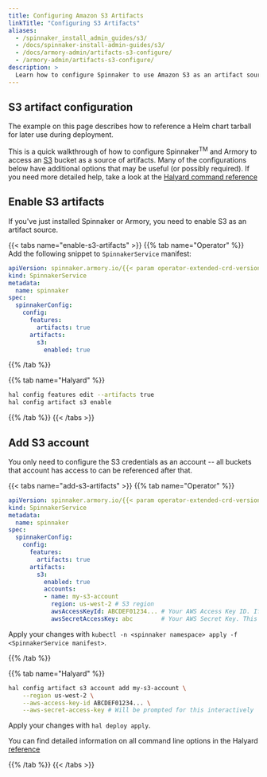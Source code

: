 ```yaml
---
title: Configuring Amazon S3 Artifacts
linkTitle: "Configuring S3 Artifacts"
aliases:
  - /spinnaker_install_admin_guides/s3/
  - /docs/spinnaker-install-admin-guides/s3/
  - /docs/armory-admin/artifacts-s3-configure/
  - /armory-admin/artifacts-s3-configure/
description: >
  Learn how to configure Spinnaker to use Amazon S3 as an artifact source.
---
```


## S3 artifact configuration

The example on this page describes how to reference a Helm chart tarball for
later use during deployment.

This is a quick walkthrough of how to configure Spinnaker<sup>TM</sup> and Armory to access an [S3](https://docs.aws.amazon.com/AmazonS3/latest/gsg/GetStartedWithS3.html) bucket as a source of artifacts.  Many of the configurations below have additional options that may be useful (or possibly required).  If you need more detailed help, take a look at the
[Halyard command reference](https://www.spinnaker.io/reference/halyard/commands/#hal-config-artifact-s3-account)

## Enable S3 artifacts

If you've just installed Spinnaker or Armory, you need to enable S3 as an artifact source.

{{< tabs name="enable-s3-artifacts" >}}
{{% tab name="Operator" %}}
Add the following snippet to `SpinnakerService` manifest:

```yaml
apiVersion: spinnaker.armory.io/{{< param operator-extended-crd-version >}}
kind: SpinnakerService
metadata:
  name: spinnaker
spec:
  spinnakerConfig:  
    config:
      features:
        artifacts: true
      artifacts:
        s3:
          enabled: true
```

{{% /tab %}}

{{% tab name="Halyard" %}}

```bash
hal config features edit --artifacts true
hal config artifact s3 enable
```

{{% /tab %}}
{{< /tabs >}}

## Add S3 account

You only need to configure the S3 credentials as an account -- all buckets
that account has access to can be referenced after that.

{{< tabs name="add-s3-artifacts" >}}
{{% tab name="Operator" %}}

```yaml
apiVersion: spinnaker.armory.io/{{< param operator-extended-crd-version >}}
kind: SpinnakerService
metadata:
  name: spinnaker
spec:
  spinnakerConfig:  
    config:
      features:
        artifacts: true
      artifacts:
        s3:
          enabled: true
          accounts:
          - name: my-s3-account
            region: us-west-2 # S3 region
            awsAccessKeyId: ABCDEF01234... # Your AWS Access Key ID. If not provided, Spinnaker will try to find AWS credentials as described at http://docs.aws.amazon.com/sdk-for-java/v1/developer-guide/credentials.html#credentials-default
            awsSecretAccessKey: abc        # Your AWS Secret Key. This field supports "encrypted" secret references (https://docs.armory.io/spinnaker-install-admin-guides/secrets/)
```

Apply your changes with `kubectl -n <spinnaker namespace> apply -f <SpinnakerService manifest>`.

{{% /tab %}}

{{% tab name="Halyard" %}}

```bash
hal config artifact s3 account add my-s3-account \
    --region us-west-2 \
    --aws-access-key-id ABCDEF01234... \
    --aws-secret-access-key # Will be prompted for this interactively
```

Apply your changes with `hal deploy apply`.

You can find detailed information on all command line options in the Halyard  [reference](https://www.spinnaker.io/reference/halyard/commands/#hal-config-artifact-s3-account-add)


{{% /tab %}}
{{< /tabs >}}


